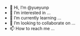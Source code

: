 - 👋 Hi, I’m @yueyunp
- 👀 I’m interested in ...
- 🌱 I’m currently learning ...
- 💞️ I’m looking to collaborate on ...
- 📫 How to reach me ...

<!---
yueyunp/yueyunp is a ✨ special ✨ repository because its `README.md` (this file) appears on your GitHub profile.
You can click the Preview link to take a look at your changes.
--->
